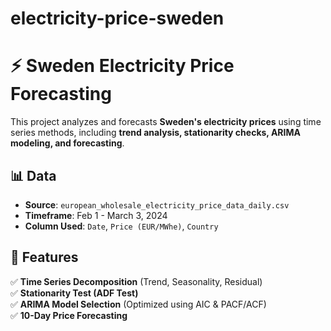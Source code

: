 # electricity-price-sweden
# ⚡ Sweden Electricity Price Forecasting

This project analyzes and forecasts **Sweden's electricity prices** using time series methods, including **trend analysis, stationarity checks, ARIMA modeling, and forecasting**.

## 📊 Data
- **Source**: `european_wholesale_electricity_price_data_daily.csv`
- **Timeframe**: Feb 1 - March 3, 2024
- **Column Used**: `Date`, `Price (EUR/MWhe)`, `Country`

## 🚀 Features
✅ **Time Series Decomposition** (Trend, Seasonality, Residual)  
✅ **Stationarity Test (ADF Test)**  
✅ **ARIMA Model Selection** (Optimized using AIC & PACF/ACF)  
✅ **10-Day Price Forecasting**  


